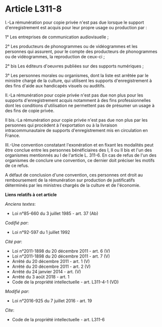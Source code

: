 # Article L311-8

I.-La rémunération pour copie privée n'est pas due lorsque le support d'enregistrement est acquis pour leur propre usage ou
production par : 

1° Les entreprises de communication audiovisuelle ; 

2° Les producteurs de phonogrammes ou de vidéogrammes et les personnes qui assurent, pour le compte des producteurs de
phonogrammes ou de vidéogrammes, la reproduction de ceux-ci ; 

2° bis Les éditeurs d'oeuvres publiées sur des supports numériques ; 

3° Les personnes morales ou organismes, dont la liste est arrêtée par le ministre chargé de la culture, qui utilisent les
supports d'enregistrement à des fins d'aide aux handicapés visuels ou auditifs. 

II.-La rémunération pour copie privée n'est pas due non plus pour les supports d'enregistrement acquis notamment à des fins
professionnelles dont les conditions d'utilisation ne permettent pas de présumer un usage à des fins de copie privée. 

II bis.-La rémunération pour copie privée n'est pas due non plus par les personnes qui procèdent à l'exportation ou à la
livraison intracommunautaire de supports d'enregistrement mis en circulation en France.

III.-Une convention constatant l'exonération et en fixant les modalités peut être conclue entre les personnes bénéficiaires
des I, II ou II bis et l'un des organismes mentionnés au I de l'article L. 311-6. En cas de refus de l'un des organismes de
conclure une convention, ce dernier doit préciser les motifs de ce refus. 

A défaut de conclusion d'une convention, ces personnes ont droit au remboursement de la rémunération sur production de
justificatifs déterminés par les ministres chargés de la culture et de l'économie.

**Liens relatifs à cet article**

_Anciens textes_:

  - Loi n°85-660 du 3 juillet 1985 - art. 37 (Ab)

_Codifié par_:

  - Loi n°92-597 du 1 juillet 1992

_Cité par_:

  - Loi n°2011-1898 du 20 décembre 2011 - art. 6 (V)
  - Loi n°2011-1898 du 20 décembre 2011 - art. 7 (V)
  - Arrêté du 20 décembre 2011 - art. 1 (V)
  - Arrêté du 20 décembre 2011 - art. 2 (V)
  - Arrêté du 24 janvier 2014 - art. (V)
  - Arrêté du 3 août 2018 - art. 1
  - Code de la propriété intellectuelle - art. L311-4-1 (VD)

_Modifié par_:

  - Loi n°2016-925 du 7 juillet 2016 - art. 19

_Cite_:

  - Code de la propriété intellectuelle - art. L311-6
